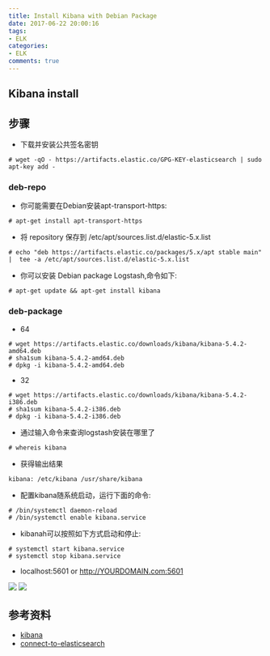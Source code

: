 ```yaml
---
title: Install Kibana with Debian Package
date: 2017-06-22 20:00:16
tags: 
- ELK
categories: 
- ELK
comments: true
---
```


## Kibana install


## 步骤
* 下载并安装公共签名密钥

```shell
# wget -qO - https://artifacts.elastic.co/GPG-KEY-elasticsearch | sudo apt-key add -
```


<!--more-->
### deb-repo

* 你可能需要在Debian安装apt-transport-https:

```shell
# apt-get install apt-transport-https
```

* 将 repository 保存到 /etc/apt/sources.list.d/elastic-5.x.list

```shell
# echo "deb https://artifacts.elastic.co/packages/5.x/apt stable main" |  tee -a /etc/apt/sources.list.d/elastic-5.x.list
```

* 你可以安装 Debian package Logstash,命令如下:

```shell
# apt-get update && apt-get install kibana
```


### deb-package


* 64
```shell
# wget https://artifacts.elastic.co/downloads/kibana/kibana-5.4.2-amd64.deb
# sha1sum kibana-5.4.2-amd64.deb
# dpkg -i kibana-5.4.2-amd64.deb
```

* 32
```shell
# wget https://artifacts.elastic.co/downloads/kibana/kibana-5.4.2-i386.deb
# sha1sum kibana-5.4.2-i386.deb
# dpkg -i kibana-5.4.2-i386.deb
```


* 通过输入命令来查询logstash安装在哪里了

```shell
# whereis kibana

```


* 获得输出结果
```shell
kibana: /etc/kibana /usr/share/kibana
```



* 配置kibana随系统启动，运行下面的命令:

```
# /bin/systemctl daemon-reload
# /bin/systemctl enable kibana.service
```

* kibanah可以按照如下方式启动和停止:

```
# systemctl start kibana.service
# systemctl stop kibana.service
```


* localhost:5601 or http://YOURDOMAIN.com:5601

![](http://ww1.sinaimg.cn/large/87028554gy1fgv1zp003oj21g30ongnm.jpg)
![](http://ww1.sinaimg.cn/large/87028554gy1fgv223s07gj21gf0pjwgv.jpg)


## 参考资料
* [kibana](https://www.elastic.co/guide/en/kibana/current/deb.html#deb)
* [connect-to-elasticsearch](https://www.elastic.co/guide/en/kibana/current/connect-to-elasticsearch.html)
